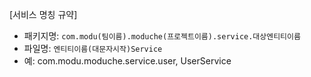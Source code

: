 [서비스 명칭 규약]

- 패키지명: `com.modu(팀이름).moduche(프로젝트이름).service.대상엔티티이름`
- 파일명: `엔티티이름(대문자시작)Service`
- 예: com.modu.moduche.service.user, UserService
